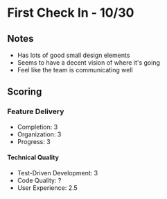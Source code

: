 # First Check In - 10/30

## Notes

* Has lots of good small design elements
* Seems to have a decent vision of where it's going
* Feel like the team is communicating well

## Scoring

### Feature Delivery

* Completion: 3
* Organization: 3
* Progress: 3

#### Technical Quality

* Test-Driven Development: 3
* Code Quality: ?
* User Experience: 2.5
